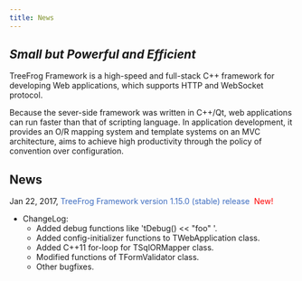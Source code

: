 ```yaml
---
title: News
---
```


## *Small but Powerful and Efficient*

TreeFrog Framework is a high-speed and full-stack C++ framework for developing Web applications, which supports HTTP and WebSocket protocol.
 
Because the sever-side framework was written in C++/Qt, web applications can run faster than that of scripting language. In application development, it provides an O/R mapping system and template systems on an MVC architecture, aims to achieve high productivity through the policy of  convention over configuration.

## News

Jan 22, 2017, <span style="color: rgb(62, 109, 192); ">TreeFrog Framework version 1.15.0 (stable) release</span>&nbsp;&nbsp;<span style="color: red; ">New!</span>

* ChangeLog:
  -  Added debug functions like 'tDebug() << "foo" '.
  -  Added config-initializer functions to TWebApplication class.
  -  Added C++11 for-loop for TSqlORMapper class.
  -  Modified functions of TFormValidator class.
  -  Other bugfixes.
